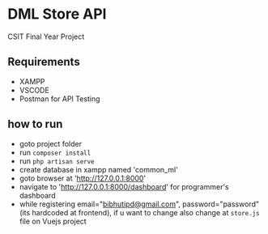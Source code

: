 # DML Store API

CSIT Final Year Project

## Requirements
- XAMPP
- VSCODE
- Postman for API Testing

## how to run
- goto project folder
- run `composer install`
- run `php artisan serve`
- create database in xampp named 'common_ml'
- goto browser at 'http://127.0.0.1:8000'
- navigate to 'http://127.0.0.1:8000/dashboard' for programmer's dashboard
- while registering email="bibhutipd@gmail.com", password="password" (its hardcoded at frontend), if u want to change also change at `store.js` file on Vuejs project
